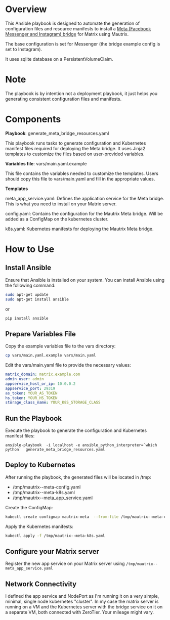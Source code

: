 # Overview

This Ansible playbook is designed to automate the generation of configuration files and resource manifests to install a [Meta (Facebook Messenger and Instagram) bridge](https://docs.mau.fi/bridges/go/meta/index.html) for Matrix using Mautrix. 

The base configuration is set for Messenger (the bridge example config is set to Instagram).

It uses sqlite database on a PersistentVolumeClaim.

# Note

The playbook is by intention not a deployment playbook, it just helps you generating consistent configuration files and manifests.

# Components
**Playbook**: generate_meta_bridge_resources.yaml

This playbook runs tasks to generate configuration and Kubernetes manifest files required for deploying the Meta bridge.
It uses Jinja2 templates to customize the files based on user-provided variables.

**Variables file**: vars/main.yaml.example

This file contains the variables needed to customize the templates. Users should copy this file to vars/main.yaml and fill in the appropriate values.

**Templates**

meta_app_service.yaml: Defines the application service for the Meta bridge. This is what you need to install on your Matrix server.

config.yaml: Contains the configuration for the Mautrix Meta bridge. Will be added as a ConfigMap on the kubernetes cluster.

k8s.yaml: Kubernetes manifests for deploying the Mautrix Meta bridge.

# How to Use

## Install Ansible

Ensure that Ansible is installed on your system. You can install Ansible using the following command:

```bash
sudo apt-get update
sudo apt-get install ansible
```

or


```bash
pip install ansible
```

## Prepare Variables File

Copy the example variables file to the vars directory:

```bash
cp vars/main.yaml.example vars/main.yaml
```

Edit the vars/main.yaml file to provide the necessary values:

```yaml
matrix_domain: matrix.example.com
admin_user: admin
appservice_host_or_ip: 10.0.0.2
appservice_port: 29319
as_token: YOUR_AS_TOKEN
hs_token: YOUR_HS_TOKEN
storage_class_name: YOUR_K8S_STORAGE_CLASS
```

## Run the Playbook

Execute the playbook to generate the configuration and Kubernetes manifest files:

```
ansible-playbook  -i localhost -e ansible_python_interpreter=`which python`  generate_meta_bridge_resources.yaml
```

## Deploy to Kubernetes

After running the playbook, the generated files will be located in /tmp:

- /tmp/mautrix--meta-config.yaml
- /tmp/mautrix--meta-k8s.yaml
- /tmp/mautrix--meta_app_service.yaml

Create the ConfigMap:

```bash
kubectl create configmap mautrix-meta  --from-file /tmp/mautrix--meta-config.yaml
```


Apply the Kubernetes manifests:

```bash
kubectl apply -f /tmp/mautrix--meta-k8s.yaml
```

## Configure your Matrix server

Register the new app service on your Matrix server using `/tmp/mautrix--meta_app_service.yaml`

## Network Connectivity

I defined the app service and NodePort as I'm running it on a very simple, minimal, single node kubernetes "cluster".  In my case the matrix server is running on a VM and the Kubernetes server with the bridge service on it on a separate VM, both connected with ZeroTier. Your mileage might vary.



